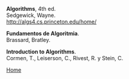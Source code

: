 **Algorithms**, 4th ed.  
Sedgewick, Wayne.  
http://algs4.cs.princeton.edu/home/  

**Fundamentos de Algoritmia**.  
Brassard, Bratley.  

**Introduction to Algorithms**.  
Cormen, T., Leiserson, C., Rivest, R. y Stein, C.  

[Home](index.html)
